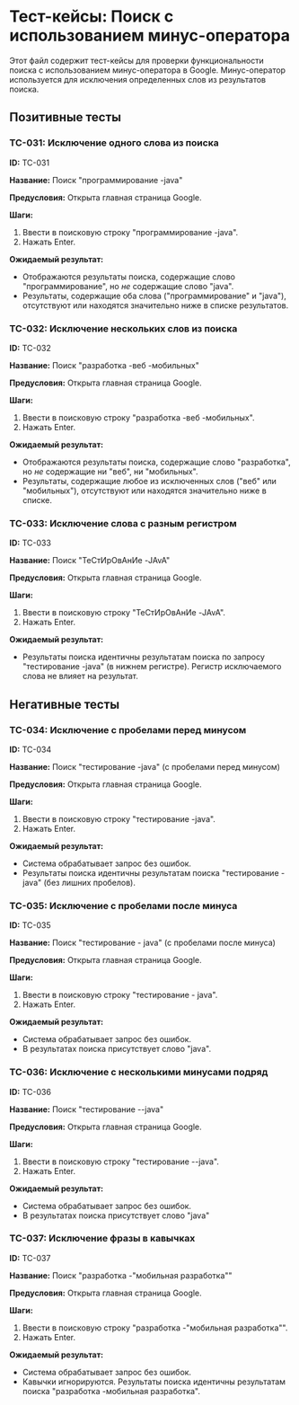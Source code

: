 # Тест-кейсы: Поиск с использованием минус-оператора

Этот файл содержит тест-кейсы для проверки функциональности поиска с использованием минус-оператора в Google. Минус-оператор используется для исключения определенных слов из результатов поиска.

## Позитивные тесты

### TC-031: Исключение одного слова из поиска

**ID:** TC-031

**Название:** Поиск "программирование -java"

**Предусловия:** Открыта главная страница Google.

**Шаги:**

1.  Ввести в поисковую строку "программирование -java".
2.  Нажать Enter.

**Ожидаемый результат:**

*   Отображаются результаты поиска, содержащие слово "программирование", но *не* содержащие слово "java".
*   Результаты, содержащие оба слова ("программирование" и "java"), отсутствуют или находятся значительно ниже в списке результатов.

### TC-032: Исключение нескольких слов из поиска

**ID:** TC-032

**Название:** Поиск "разработка -веб -мобильных"

**Предусловия:** Открыта главная страница Google.

**Шаги:**

1.  Ввести в поисковую строку "разработка -веб -мобильных".
2.  Нажать Enter.

**Ожидаемый результат:**

*   Отображаются результаты поиска, содержащие слово "разработка", но *не* содержащие ни "веб", ни "мобильных".
*   Результаты, содержащие любое из исключенных слов ("веб" или "мобильных"), отсутствуют или находятся значительно ниже в списке.

### TC-033: Исключение слова с разным регистром

**ID:** TC-033

**Название:** Поиск "ТеСтИрОвАнИе -JAvA"

**Предусловия:** Открыта главная страница Google.

**Шаги:**

1.  Ввести в поисковую строку "ТеСтИрОвАнИе -JAvA".
2.  Нажать Enter.

**Ожидаемый результат:**

*   Результаты поиска идентичны результатам поиска по запросу "тестирование -java" (в нижнем регистре). Регистр исключаемого слова не влияет на результат.

## Негативные тесты

### TC-034: Исключение с пробелами перед минусом

**ID:** TC-034

**Название:** Поиск "тестирование   -java" (с пробелами перед минусом)

**Предусловия:** Открыта главная страница Google.

**Шаги:**

1.  Ввести в поисковую строку "тестирование   -java".
2.  Нажать Enter.

**Ожидаемый результат:**

*   Система обрабатывает запрос без ошибок.
*   Результаты поиска идентичны результатам поиска "тестирование -java" (без лишних пробелов).

### TC-035: Исключение с пробелами после минуса

**ID:** TC-035

**Название:** Поиск "тестирование -   java" (с пробелами после минуса)

**Предусловия:** Открыта главная страница Google.

**Шаги:**

1.  Ввести в поисковую строку "тестирование -   java".
2.  Нажать Enter.

**Ожидаемый результат:**

*   Система обрабатывает запрос без ошибок.
*   В результатах поиска присутствует слово "java".

### TC-036: Исключение с несколькими минусами подряд

**ID:** TC-036

**Название:** Поиск "тестирование --java"

**Предусловия:** Открыта главная страница Google.

**Шаги:**

1.  Ввести в поисковую строку "тестирование --java".
2.  Нажать Enter.

**Ожидаемый результат:**

*   Система обрабатывает запрос без ошибок.
*   В результатах поиска присутствует слово "java"

### TC-037: Исключение фразы в кавычках

**ID:** TC-037

**Название:** Поиск "разработка -"мобильная разработка""

**Предусловия:** Открыта главная страница Google.

**Шаги:**

1. Ввести в поисковую строку "разработка -"мобильная разработка"".
2. Нажать Enter.

**Ожидаемый результат:**

* Система обрабатывает запрос без ошибок.
* Кавычки игнорируются. Результаты поиска идентичны результатам поиска "разработка -мобильная разработка".